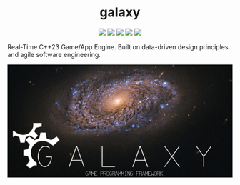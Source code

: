 <h1 align="center">galaxy</h1>

<div align="center">
	<a href="https://ci.appveyor.com/project/reworks/galaxy"><img src="https://ci.appveyor.com/api/projects/status/ww31j6b22u7bo1ua?svg=true" /></a>
	<a href="https://reworks-org.github.io/galaxy/"><img src="https://github.com/reworks-org/galaxy/actions/workflows/doxygen-gh-pages.yml/badge.svg" /></a>
	<a href="https://app.codacy.com/gh/reworks-org/galaxy/dashboard?utm_source=gh&utm_medium=referral&utm_content=&utm_campaign=Badge_grade"><img src="https://app.codacy.com/project/badge/Grade/1cac439022e2417fa82b5dbc2c320030" /></a>
	<a href="https://bestpractices.coreinfrastructure.org/projects/4377"><img src="https://bestpractices.coreinfrastructure.org/projects/4377/badge" /></a>
	<a href="./LICENSE.txt"><img src="https://img.shields.io/badge/license-apache-blue.svg" /></a>
</div>

Real-Time C++23 Game/App Engine. Built on data-driven design principles and agile software engineering. 

![galaxy](logo.png?raw=true "galaxy")
